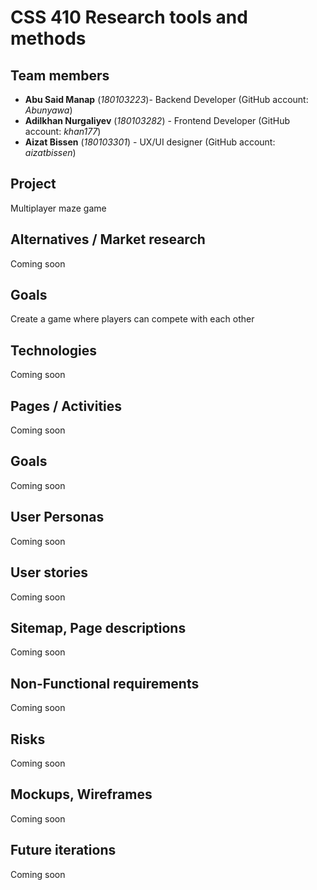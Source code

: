 # CSS 410 Research tools and methods
## Team members
+ **Abu Said Manap** (*180103223*)- Backend Developer (GitHub account: *Abunyawa*)
+ **Adilkhan Nurgaliyev** (*180103282*) - Frontend Developer (GitHub account: *khan177*)
+ **Aizat Bissen** (*180103301*) -  UX/UI designer (GitHub account: *aizatbissen*)

## Project
Multiplayer maze game

## Alternatives / Market research
Coming soon

## Goals
Create a game where players can compete with each other

## Technologies
Coming soon

## Pages / Activities 
Coming soon

## Goals 
Coming soon

## User Personas 
Coming soon

## User stories
Coming soon

## Sitemap, Page descriptions 
Coming soon

## Non-Functional requirements 
Coming soon

## Risks 
Coming soon

## Mockups, Wireframes 
Coming soon

## Future iterations 
Coming soon
